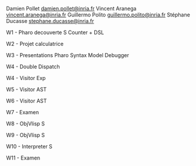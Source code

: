 Damien Pollet <damien.pollet@inria.fr>
Vincent Aranega <vincent.aranega@inria.fr>
Guillermo Polito <guillermo.polito@inria.fr>
Stéphane Ducasse <stephane.ducasse@inria.fr>


W1 - Pharo decouverte S
	Counter + DSL
	
W2 - Projet calculatrice 

W3 - Presentations Pharo 
	Syntax
	Model
	Debugger
	
W4 - Double Dispatch

W4 - Visitor Exp

W5 - Visitor AST

W6 - Visitor AST
	
W7 - Examen

W8 - ObjVlisp  S

W9 - ObjVlisp  S

W10 - Interpreter S

W11 - Examen 
